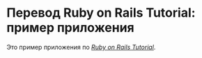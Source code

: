# Перевод Ruby on Rails Tutorial: пример приложения

Это пример приложения по 
[*Ruby on Rails Tutorial*](http://railstutorial.org/).